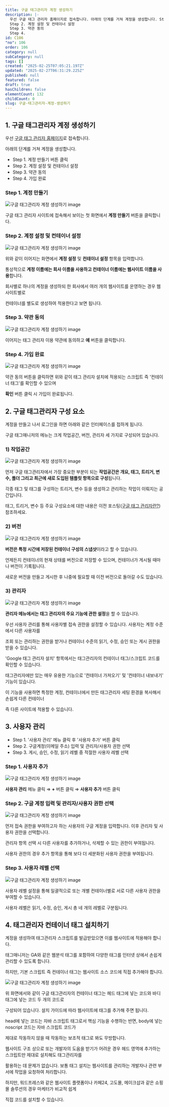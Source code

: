 ```yaml
---
title: 구글 태그관리자 계정 생성하기
description: |-
  우선 구글 태그 관리자 홈페이지로 접속합니다. 아래의 단계를 거쳐 계정을 생성합니다. Step 1. 계정 만들기 버튼 클릭
  Step 2. 계정 설정 및 컨테이너 설정
  Step 3. 약관 동의
  Step 4.
id: C106
"no": 106
order: 106
category: null
subCategory: null
tags: []
created: "2025-02-25T07:05:21.197Z"
updated: "2025-02-27T06:31:29.225Z"
published: null
featured: false
draft: true
hasChildren: false
elementCount: 132
childCount: 0
slug: 구글-태그관리자-계정-생성하기
---
```


## 1. 구글 태그관리자 계정 생성하기



우선 [구글 태그 관리자 홈페이지](https://tagmanager.google.com/#/home)로 접속합니다. 

아래의 단계를 거쳐 계정을 생성합니다.



- Step 1. 계정 만들기 버튼 클릭
- Step 2. 계정 설정 및 컨테이너 설정
- Step 3. 약관 동의
- Step 4. 가입 완료


### Step 1. 계정 만들기



![구글 태그관리자 계정 생성하기 image](https://image.lemoncloud.io/8b294a09-561f-469c-9329-e5f9d6dc4e81)

구글 태그 관리자 사이트에 접속해서 보이는 첫 화면에서 **계정 만들기** 버튼을 클릭합니다.



### Step 2. 계정 설정 및 컨테이너 설정



![구글 태그관리자 계정 생성하기 image](https://image.lemoncloud.io/ac971be7-276c-4d21-8a25-236518052990)

위와 같이 이어지는 화면에서 **계정 설정** 및 **컨테이너 설정** 항목을 입력합니다. 

통상적으로 **계정 이름에는 회사 이름을 사용하고 컨테이너 이름에는 웹사이트 이름을 사용**합니다. 

회사별로 하나의 계정을 생성하되 한 회사에서 여러 개의 웹사이트를 운영하는 경우 웹사이트별로 

컨테이너를 별도로 생성하여 적용한다고 보면 됩니다.



### Step 3. 약관 동의



![구글 태그관리자 계정 생성하기 image](https://image.lemoncloud.io/a2c67ee8-6750-4490-b01e-52cceb0ce6fb)

이어지는 태그 관리자 이용 약관에 동의하고 **예** 버튼을 클릭합니다.



### Step 4. 가입 완료



![구글 태그관리자 계정 생성하기 image](https://image.lemoncloud.io/261caadf-f352-49fb-b711-7fe05be06f33)

약관 동의 버튼을 클릭하면 위와 같이 태그 관리자 설치에 적용되는 스크립트 즉 '컨테이너 태그'를 확인할 수 있으며 

**확인** 버튼 클릭 시 가입이 완료됩니다.



## 2. 구글 태그관리자 구성 요소



계정을 만들고 나서 로그인을 하면 아래와 같은 인터페이스를 접하게 됩니다. 

구글 태그매니저의 메뉴는 크게 작업공간,  버전, 관리자 세 가지로 구성되어 있습니다.



### 1) 작업공간



![구글 태그관리자 계정 생성하기 image](https://image.lemoncloud.io/12c1bbd4-9f02-4fe5-8a84-b57148548b5d)

먼저 구글 태그관리자에서 가장 중요한 부분이 되는 **작업공간은 개요, 태그, 트리거, 변수, 폴더 그리고 최근에 새로 도입된 템플릿 항목으로 구성**됩니다. 

각종 태그 및 태그를 구성하는 트리거, 변수 등을 생성하고 관리하는 작업이 이뤄지는 공간입니다.

태그, 트리거, 변수 등 주요 구성요소에 대한 내용은 이전 포스팅([구글 태그 관리자란?](https://box.eureka.codes/home/C104)) 참조하세요.



### 2) 버전



![구글 태그관리자 계정 생성하기 image](https://image.lemoncloud.io/840712f5-b83b-4226-b464-530a18b04fd0)

**버전은 특정 시간에 저장된 컨테이너 구성의 스냅샷**이라고 할 수 있습니다. 

언제든지 컨테이너의 현재 상태를 버전으로 저장할 수 있으며, 컨테이너가 게시될 때마나 버전이 기록됩니다. 

새로운 버전을 만들고 게시한 후 나중에 필요할 때 이전 버전으로 돌아갈 수도 있습니다.



### 3) 관리자



![구글 태그관리자 계정 생성하기 image](https://image.lemoncloud.io/3ef7e545-b0c5-477a-ab68-a8d09a32394f)

**관리자 메뉴에서는 태그 관리자의 주요 기능에 관한 설정**을 할 수 있습니다.

우선 사용자 관리를 통해 사용자별 접속 권한을 설정할 수 있습니다. 사용자는 계정 수준에서 다른 사용자를 

조회 또는 관리하는 권한을 받거나 컨테이너 수준의 읽기, 수정, 승인 또는 게시 권한을 받을 수 있습니다.

'Google 태그 관리자 설치' 항목에서는 태그관리자의 컨테이너 태그/스크립트 코드를 확인할 수 있습니다.

태그관리자에만 있는 매우 유용한 기능으로 '컨테이너 가져오기' 및 '컨테이너 내보내기' 기능이 있습니다. 

이 기능을 사용하면 특정한 계정, 컨테이너에서 만든 태그관리자 세팅 환경을 복사해서 손쉽게 다른 컨테이너 

즉 다른 사이트에 적용할 수 있습니다.



## 3. 사용자 관리



- Step 1. '사용자 관리' 메뉴 클릭 후 '사용자 추가' 버튼 클릭
- Step 2. 구글계정(이메일 주소) 입력 및 관리자/사용자 권한 선택
- Step 3. 게시, 승인, 수정, 읽기 레벨 중 적절한 사용자 레벨 선택


### Step 1. 사용자 추가



![구글 태그관리자 계정 생성하기 image](https://image.lemoncloud.io/ffb34590-49d2-44d6-ac83-a4182fe69898)

**사용자 관리** 메뉴 클릭 ⇒ **+** 버튼 클릭 ⇒ **사용자 추가** 버튼 클릭



### Step 2. 구글 계정 입력 및 관리자/사용자 권한 선택



![구글 태그관리자 계정 생성하기 image](https://image.lemoncloud.io/42e1101c-63e8-45e1-9c4c-38f9bbc2e4ad)

먼저 접속 권한을 부여하고자 하는 사용자의 구글 계정을 입력합니다. 이후 관리자 및 사용자 권한을 선택합니다. 

관리자 항목 선택 시 다른 사용자를 추가하거나, 삭제할 수 있는 권한이 부여됩니다. 

사용자 권한의 경우 추가 항목을 통해 보다 더 세분화된 사용자 권한을 부여됩니다.



### Step 3. 사용자 레벨 선택



![구글 태그관리자 계정 생성하기 image](https://image.lemoncloud.io/a2fa5a9f-120e-44cc-bc0e-4ef2ff4a859e)

사용자 레벨 설정을 통해 일괄적으로 또는 개별 컨테이너별로 서로 다른 사용자 권한을 부여할 수 있습니다. 

사용자 레벨은 읽기, 수정, 승인, 게시 총 네 개의 레벨로 구분됩니다.



## 4. 태그관리자 컨테이너 태그 설치하기



계정을 생성하여 태그관리자 스크립트를 발급받았으면 이를 웹사이트에 적용해야 합니다. 

태그매니저는 GA와 같은 웹분석 태그를 포함하여 다양한 태그를 인터넷 상에서 손쉽게 관리할 수 있도록 합니다. 

하지만, 기본 스크립트 즉 컨테이너 태그는 웹사이트 소스 코드에 직접 추가해야 합니다.



![구글 태그관리자 계정 생성하기 image](https://image.lemoncloud.io/1c958ff7-7c8a-4e3d-898b-75525babf8cf)

위 화면에서와 같이 구글 태그관리자의 컨테이너 태그는 헤드 태그에 넣는 코드와 바디 태그에 넣는 코드 두 개의 코드로 

구성되어 있습니다. 설치 가이드에 따라 웹사이트에 태그를 추가해 주면 됩니다.

head에 넣는 코드는 자바 스크립트 태그로서 핵심 기능을 수행하는 반면, body에 넣는 noscript 코드는  자바 스크립트 코드가 

제대로 작동하지 않을 때 작동하는 보조적 태그로 봐도 무방합니다. 

웹사이트 구조 상으로 또는 개발자의 도움을 받기가 어려운 경우 헤드 영역에 추가하는 스크립트만 제대로 설치해도 태그관리자를

활용하는 데 문제가 없습니다. 보통 태그 설치는 웹사이트를 관리하는 개발자나 관련 부서에 작업을 요청하여 처리합니다. 

하지만, 워드프레스와 같은 웹사이트 플랫폼이나 카페24, 고도몰, 메이크샵과 같은 쇼핑몰 솔루션의 경우 마케터가 비교적 쉽게 

직접 코드를 설치할 수 있습니다.
